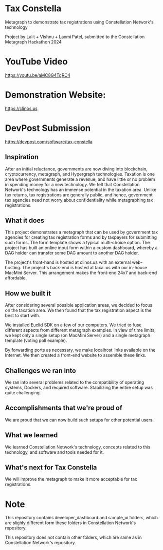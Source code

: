 # Tax Constella

Metagraph to demonstrate tax registrations using Constellation Network's technology

Project by Lalit + Vishnu + Laxmi Patel, submitted to the Constellation Metagraph Hackathon 2024

# YouTube Video

https://youtu.be/aMC8G4TgRC4

# Demonstration Website:

https://clinos.us

# DevPost Submission

https://devpost.com/software/tax-constella

## Inspiration

After an initial reluctance, governments are now diving into blockchain, cryptocurrency, metagraph, and Hypergraph technologies. Taxation is one area where governments generate a revenue, and have little or no problem in spending money for a new technology. We felt that Constellation Network's technology has an immense potential in the taxation area. Unlike tax returns, tax registrations are generally public, and hence, government tax agencies need not worry about confidentiality while metagraphing tax registrations.  

## What it does

This project demonstrates a metagraph that can be used by government tax agencies for creating tax registration forms and by taxpayers for submitting such forms. The form template shows a typical multi-choice option. The project has built an online input form within a custom dashboard, whereby a DAG holder can transfer some DAG amount to another DAG holder.

The project's front-hand is hosted at clinos.us with an external web-hosting. The project's back-end is hosted at taxai.us with our in-house MacMini Server. This arrangement makes the front-end 24x7 and back-end affordable. 

## How we built it

After considering several possible application areas, we decided to focus on the taxation area. We then found that the tax registration aspect is the best to start with.

We installed Euclid SDK on a few of our computers. We tried to fuse different aspects from different metagraph examples. In view of time limits, we kept only a single setup (on MacMini Server) and a single metagraph template (voting poll example).

By forwarding ports as necessary, we make localhost links available on the Internet.  We then created a front-end website to assemble these links.  

## Challenges we ran into

We ran into several problems related to the compatibility of operating systems, Dockers, and required software. Stabilizing the entire setup was quite challenging.

## Accomplishments that we're proud of

We are proud that we can now build such setups for other potential users.

## What we learned

We learned Constellation Network's technology, concepts related to this technology, and software and tools needed for it.

## What's next for Tax Constella

We will improve the metagraph to make it more acceptable for tax registrations.

# Note

This repository contains developer_dashboard and sample_ui folders, which are slighly different form these folders in Constellation Network's repository.

This repository does not contain other folders, which are same as in Constellation Network's repository.
